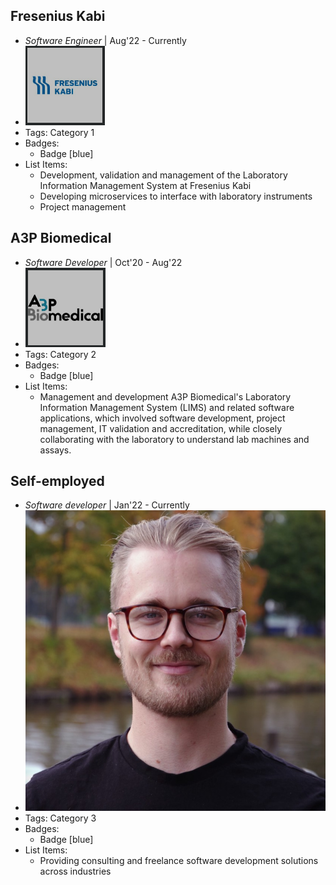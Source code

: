 ## Fresenius Kabi
- *Software Engineer* | Aug'22 - Currently
- ![logo512](../assets/fresenius.png)
- Tags: Category 1
- Badges:
  - Badge [blue]
- List Items:
  - Development, validation and management of the Laboratory Information Management System at Fresenius Kabi
  - Developing microservices to interface with laboratory instruments
  - Project management

## A3P Biomedical
- *Software Developer* | Oct'20 - Aug'22
- ![logo512](../assets/a3p.png)
- Tags: Category 2
- Badges:
  - Badge [blue]
- List Items:
  - Management and development A3P Biomedical's Laboratory Information Management System (LIMS) and related software applications, which involved software development, project management, IT validation and accreditation, while closely collaborating with the laboratory to understand lab machines and assays.

## Self-employed
- *Software developer* | Jan'22 - Currently
- ![logo512](../assets/profile.jpg)
- Tags: Category 3
- Badges:
  - Badge [blue]
- List Items:
  - Providing consulting and freelance software development solutions across industries

